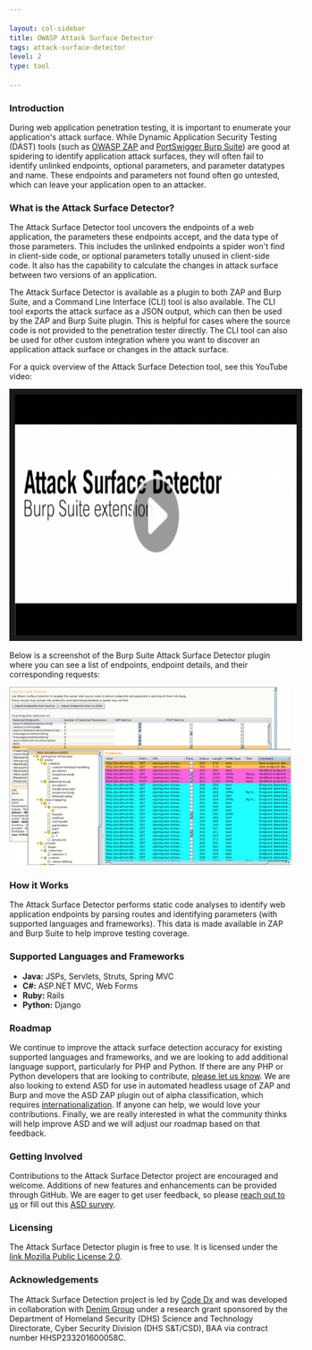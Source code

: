 ```yaml
---

layout: col-sidebar
title: OWASP Attack Surface Detector
tags: attack-surface-detector
level: 2
type: tool

---
```


### Introduction
During web application penetration testing, it is important to enumerate your application's attack surface. While Dynamic Application Security Testing (DAST) tools (such as [OWASP ZAP](https://www2.owasp.org/www-project-zap/) and [PortSwigger Burp Suite](https://portswigger.net/)) are good at spidering to identify application attack surfaces, they will often fail to identify unlinked endpoints, optional parameters, and parameter datatypes and name. These endpoints and parameters not found often go untested, which can leave your application open to an attacker.

### What is the Attack Surface Detector?
The Attack Surface Detector tool uncovers the endpoints of a web application, the parameters these endpoints accept, and the data type of those parameters. This includes the unlinked endpoints a spider won't find in client-side code, or optional parameters totally unused in client-side code. It also has the capability to calculate the changes in attack surface between two versions of an application.

The Attack Surface Detector is available as a plugin to both ZAP and Burp Suite, and a Command Line Interface (CLI) tool is also available. The CLI tool exports the attack surface as a JSON output, which can then be used by the ZAP and Burp Suite plugin. This is helpful for cases where the source code is not provided to the penetration tester directly. The CLI tool can also be used for other custom integration where you want to discover an application attack surface or changes in the attack surface.

For a quick overview of the Attack Surface Detection tool, see this YouTube video:

<a href="https://www.youtube.com/watch?feature=player_embedded&v=MkJ_NVNsrFw" target="_blank"><img src="assets/images/ASD_yt_img.png" width="800" height="430" border="10" /></a>


Below is a screenshot of the Burp Suite Attack Surface Detector plugin where you can see a list of endpoints, endpoint details, and their corresponding requests:

![ASD Screenshot](assets/images/ASD-Endpoint-Screens.png)

### How it Works
The Attack Surface Detector performs static code analyses to identify web application endpoints by parsing routes and identifying parameters (with supported languages and frameworks). This data is made available in ZAP and Burp Suite to help improve testing coverage.

### Supported Languages and Frameworks

* **Java:**	JSPs, Servlets, Struts, Spring MVC
* **C#:**	ASP.NET MVC, Web Forms
* **Ruby:**	Rails
* **Python:**	Django

### Roadmap
We continue to improve the attack surface detection accuracy for existing supported languages and frameworks, and we are looking to add additional language support, particularly for PHP and Python. If there are any PHP or Python developers that are looking to contribute, [please let us know](mailto:info@codedx.com).
We are also looking to extend ASD for use in automated headless usage of ZAP and Burp and move the ASD ZAP plugin out of alpha classification, which requires [internationalization](https://github.com/zaproxy/zap-extensions/wiki/AddOnsBeta). If anyone can help, we would love your contributions.
Finally, we are really interested in what the community thinks will help improve ASD and we will adjust our roadmap based on that feedback.

### Getting Involved
Contributions to the Attack Surface Detector project are encouraged and welcome. Additions of new features and enhancements can be provided through GitHub. We are eager to get user feedback, so please [reach out to us](mailto:info@codedx.com) or fill out this [ASD survey](https://www.surveymonkey.com/r/D2N87GB).

### Licensing
The Attack Surface Detector plugin is free to use. It is licensed under the [link Mozilla Public License 2.0](https://www.mozilla.org/en-US/MPL/2.0/).

### Acknowledgements
The Attack Surface Detection project is led by [Code Dx](https://codedx.com/) and was developed in collaboration with [Denim Group](https://www.denimgroup.com/) under a research grant sponsored by the Department of Homeland Security (DHS) Science and Technology Directorate, Cyber Security Division (DHS S&T/CSD), BAA via contract number HHSP233201600058C.
